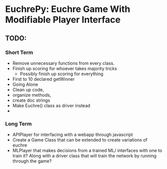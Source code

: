 # EuchrePy: Euchre Game With Modifiable Player Interface



## TODO:

### Short Term
- Remove unnecessary functions from every class.
- Finish up scoring for whoever takes majority tricks
  - Possibly finish up scoring for everything
- First to 10 declared getWinner
- Going Alone
- Clean up code,
- organize methods,
- create doc strings
- Make Euchre() class as driver instead
- 
### Long Term
- APIPlayer for interfacing with a webapp through javascript
- Create a Game Class that can be extended to create variations of euchre
- MLPlayer that makes decisions from a trained ML/ interfaces with one
to train it? Along with a driver class that will train the network by
running through the game?
